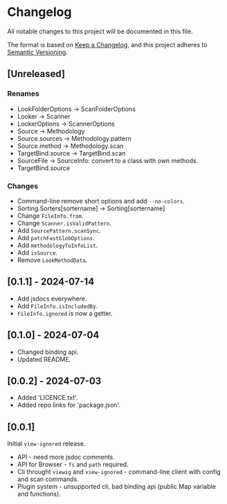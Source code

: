 # Changelog

All notable changes to this project will be documented in this file.

The format is based on [Keep a Changelog](https://keepachangelog.com/en/1.1.0/),
and this project adheres to [Semantic Versioning](https://semver.org/spec/v2.0.0.html).

## [Unreleased]

### Renames
- LookFolderOptions -> ScanFolderOptions
- Looker -> Scanner
- LookerOptions -> ScannerOptions
- Source -> Methodology
- Source.sources -> Methodology.pattern
- Source.method -> Methodology.scan
- TargetBind.source -> TargetBind.scan
- SourceFile -> SourceInfo: convert to a class with own methods.
- TargetBind.source

### Changes
- Command-line remove short options and add `--no-colors`.
- Sorting.Sorters[sortername] -> Sorting[sortername]
- Change `FileInfo.from`.
- Change `Scanner.isValidPattern`.
- Add `SourcePattern.scanSync`.
- Add `patchFastGlobOptions`.
- Add `methodologyToInfoList`.
- Add `isSource`.
- Remove `LookMethodData`.

## [0.1.1] - 2024-07-14

- Add jsdocs everywhere.
- Add `FileInfo.isIncludedBy`.
- `FileInfo.ignored` is now a getter.

## [0.1.0] - 2024-07-04

- Changed binding api.
- Updated README.

## [0.0.2] - 2024-07-03

- Added 'LICENCE.txt'.
- Added repo links for 'package.json'.

## [0.0.1]

Initial `view-ignored` release.

- API - need more jsdoc comments.
- API for Browser - `fs` and `path` required.
- Cli throught `viewig` and `view-ignored` - command-line client with config and scan commands.
- Plugin system - unsupported cli, bad binding api (public Map variable and functions).
